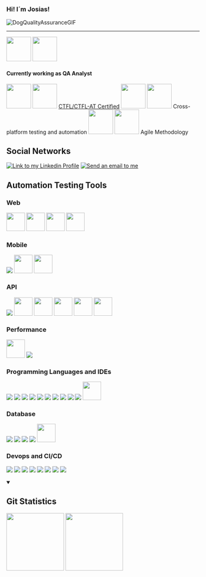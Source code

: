 ### Hi! I´m Josias!
![DogQualityAssuranceGIF](https://user-images.githubusercontent.com/79258697/183077460-b4fa6a9b-1db6-452a-abf2-7f6f9ddfcf09.gif)
<hr>
<img height="64px" src="https://github.com/josiasvfigueredo1985/src/blob/main/qa.ico">
<img height="64px" src="https://github.com/josiasvfigueredo1985/src/blob/main/quality.ico">
<h4>Currently working as QA Analyst</h4>

<img height="64px" src="https://github.com/josiasvfigueredo1985/src/blob/main/ctfl.ico">
<img height="64px" src="https://github.com/josiasvfigueredo1985/src/blob/main/ctfl-at.ico">
<a href="https://bcr.bstqb.org.br/cert?field_certificado_nome_value=Josias+Valentim+de+Figueredo&field_certificado_numero_value=+21-CTFL-AT-11239-BR">CTFL/CTFL-AT Certified</a>

<img height="64px" src="https://github.com/josiasvfigueredo1985/src/blob/main/cross-platform.ico">
<img height="64px" src="https://github.com/josiasvfigueredo1985/src/blob/main/api-testing.ico">
Cross-platform testing and automation

<img height="64px" src="https://github.com/josiasvfigueredo1985/src/blob/main/agile.ico">
<img height="64px" src="https://github.com/josiasvfigueredo1985/src/blob/main/scrum.ico">
Agile Methodology

<h2>Social Networks</h2>
<p align="left">
  <a href="https://www.linkedin.com/in/josias-valentim-de-figueredo-0347455b/" target="_blank"><img
      src="https://img.shields.io/badge/-LinkedIn-%230077B5?style=for-the-badge&logo=linkedin&logoColor=white" alt="Link to my Linkedin Profile"
      target="_blank" rel="noopener noreferrer"></a>
  <a href="mailto:josiasvfigueredo@gmail.com"><img
      src="https://img.shields.io/badge/-Gmail-%23333?style=for-the-badge&logo=gmail&logoColor=white" target="_blank" alt= "Send an email to me"
      rel="noopener noreferrer"></a>
</p>
<h2>Automation Testing Tools</h2>
<h3>Web</h3>
<p align="left">
    <img height="48px" src="https://github.com/josiasvfigueredo1985/src/blob/main/selenium.ico" >
    <img height="48px" src="https://github.com/josiasvfigueredo1985/src/blob/main/cypress.ico" >
    <img height="48px" src="https://github.com/josiasvfigueredo1985/src/blob/main/webdio.ico" >
    <img height="48px" src="https://github.com/josiasvfigueredo1985/src/blob/main/robot.ico" >
</p>
<h3>Mobile</h3>
<p align="left">
    <img src="https://skillicons.dev/icons?i=androidstudio" >
    <img height="48px" src="https://github.com/josiasvfigueredo1985/src/blob/main/robot.ico" >
    <img height="48px" src="https://github.com/josiasvfigueredo1985/src/blob/main/appium.ico" >
</p>
<h3>API</h3>
<p align="left">
    <img src="https://skillicons.dev/icons?i=postman" >
    <img height="48px" src="https://github.com/josiasvfigueredo1985/src/blob/main/jmeter.ico" >
    <img height="48px" src="https://github.com/josiasvfigueredo1985/src/blob/main/restsharp.ico" >
    <img height="48px" src="https://github.com/josiasvfigueredo1985/src/blob/main/restassured.ico" >
    <img height="48px" src="https://github.com/josiasvfigueredo1985/src/blob/main/karate-dsl.ico" >
    <img height="48px" src="https://github.com/josiasvfigueredo1985/src/blob/main/robot.ico" >
</p>
<h3>Performance</h3>
<p align="left">
    <img height="48px" src="https://github.com/josiasvfigueredo1985/src/blob/main/jmeter.ico" >
    <img src="https://skillicons.dev/icons?i=grafana" >
</p>
<h3>Programming Languages and IDEs</h3>
<p align="left">
    <img src="https://skillicons.dev/icons?i=cs" >
    <img src="https://skillicons.dev/icons?i=dotnet" >
    <img src="https://skillicons.dev/icons?i=java" >
    <img src="https://skillicons.dev/icons?i=js" >
    <img src="https://skillicons.dev/icons?i=py" >
    <img src="https://skillicons.dev/icons?i=ts" >
    <img src="https://skillicons.dev/icons?i=vscode" >
    <img src="https://skillicons.dev/icons?i=visualstudio" >
    <img src="https://skillicons.dev/icons?i=eclipse" >
    <img src="https://skillicons.dev/icons?i=idea" >
    <img height="48px" src="https://github.com/josiasvfigueredo1985/src/blob/main/pycharm.ico" >
</p>
<h3>Database</h3>
<p align="left">
    <img src="https://skillicons.dev/icons?i=sqlite" >
    <img src="https://skillicons.dev/icons?i=postgres" >
    <img src="https://skillicons.dev/icons?i=mysql" >
    <img src="https://skillicons.dev/icons?i=dynamodb" >
    <img height="48px" src="https://github.com/josiasvfigueredo1985/src/blob/main/mssql.ico" >
</p>
<h3>Devops and CI/CD</h3>
<p align="left">
    <img src="https://skillicons.dev/icons?i=git" >
    <img src="https://skillicons.dev/icons?i=github" >
    <img src="https://skillicons.dev/icons?i=githubactions" >
    <img src="https://skillicons.dev/icons?i=gitlab" >
    <img src="https://skillicons.dev/icons?i=azure" >
    <img src="https://skillicons.dev/icons?i=aws" >
    <img src="https://skillicons.dev/icons?i=jenkins" >
    <img src="https://skillicons.dev/icons?i=docker" >
</p>
<details open="true">
  <summary><b> &nbsp;<h2>Git Statistics</h2></b></summary>
  <img height="150px" src="https://github-readme-stats.vercel.app/api?username=josiasvfigueredo1985&show_icons=true&theme=highcontrast"/>
  <img height="150px" src="https://github-readme-stats.vercel.app/api/top-langs/?username=josiasvfigueredo1985&hide=html&layout=compact&theme=highcontrast"/>
</details>
